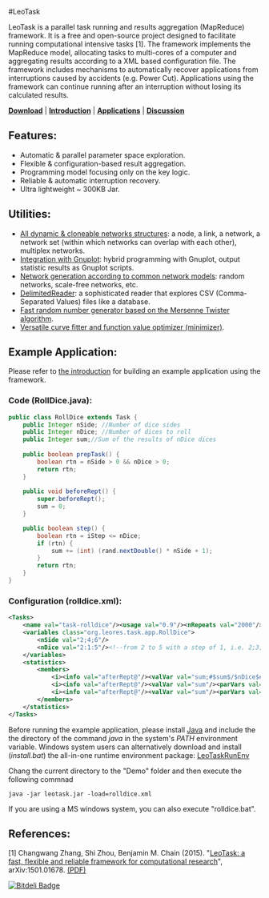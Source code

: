 #LeoTask

LeoTask is a parallel task running and results aggregation (MapReduce) framework. It is a free and open-source project designed to facilitate running computational intensive tasks [1]. The framework implements the MapReduce model, allocating tasks to multi-cores of a computer and aggregating results according to a XML based configuration file. The framework includes mechanisms to automatically recover applications from interruptions caused by accidents (e.g. Power Cut). Applications using the framework can continue running after an interruption without losing its calculated results.

[**Download**](leotask/demo/leotask.zip?raw=true) | [**Introduction**](leotask/introduction.pdf?raw=true) | [**Applications**](https://github.com/mleoking/LeoTaskApp) | [**Discussion**](http://groups.google.com/forum/#!forum/leotask)

## Features:

* Automatic & parallel parameter space exploration.
* Flexible & configuration-based result aggregation.
* Programming model focusing only on the key logic.
* Reliable & automatic interruption recovery.
* Ultra lightweight ~ 300KB Jar.

## Utilities:
* [All dynamic & cloneable networks structures](leotask/src/app/org/leores/demo/NetDemo.java): a node, a link, a network, a network set (within which networks can overlap with each other), multiplex networks.
* [Integration with Gnuplot](leotask/src/app/org/leores/demo/JGnuplotDemo.java): hybrid programming with Gnuplot, output statistic results as Gnuplot scripts.
* [Network generation according to common network models](leotask/src/app/org/leores/demo/ModDemo.java): random networks, scale-free networks, etc.
* [DelimitedReader](leotask/src/app/org/leores/demo/DelimitedReaderDemo.java): a sophisticated reader that explores CSV (Comma-Separated Values) files like a database.
* [Fast random number generator based on the Mersenne Twister algorithm](leotask/src/app/org/leores/demo/RandomUtilDemo.java).
* [Versatile curve fitter and function value optimizer (minimizer)](leotask/src/app/org/leores/demo/MathDemo.java).

## Example Application:

Please refer to [the introduction](leotask/introduction.pdf?raw=true) for building an example application using the framework.

### Code (RollDice.java):
```java
public class RollDice extends Task {
    public Integer nSide; //Number of dice sides
    public Integer nDice; //Number of dices to roll
    public Integer sum;//Sum of the results of nDice dices
   
    public boolean prepTask() {
        boolean rtn = nSide > 0 && nDice > 0;
        return rtn;
    }
    
    public void beforeRept() {
        super.beforeRept();
        sum = 0;
    }

    public boolean step() {
        boolean rtn = iStep <= nDice;
        if (rtn) {
            sum += (int) (rand.nextDouble() * nSide + 1);
        }
        return rtn;
    }
}
```

### Configuration (rolldice.xml):
```xml
<Tasks>
    <name val="task-rolldice"/><usage val="0.9"/><nRepeats val="2000"/><checkInterval val="4"/>
    <variables class="org.leores.task.app.RollDice">    
        <nSide val="2;4;6"/>
        <nDice val="2:1:5"/><!--from 2 to 5 with a step of 1, i.e. 2;3;4;5 -->
    </variables>
    <statistics>
        <members>
            <i><info val="afterRept@"/><valVar val="sum;#$sum$/$nDice$#"/><parVars val="nSide;nDice"/></i>
            <i><info val="afterRept@"/><valVar val="sum"/><parVars val="nSide"/></i>
            <i><info val="afterRept@"/><valVar val="sum"/><parVars val="nDice"/></i> 
        </members>
    </statistics>
</Tasks>
```

Before running the example application, please install [Java](http://www.oracle.com/technetwork/java/javase/downloads/jdk7-downloads-1880260.html) and include the the directory of the command _java_ in the system's _PATH_ environment variable. Windows system users can alternatively download and install (_install.bat_) the all-in-one runtime environment package: [LeoTaskRunEnv](https://github.com/mleoking/LeoTaskApp/releases/download/v1.0.0/LeoTaskRunEnv.zip)

Chang the current directory to the "Demo" folder and then execute the following commnad

    java -jar leotask.jar -load=rolldice.xml

If you are using a MS windows system, you can also execute "rolldice.bat".

## References:

[1] Changwang Zhang, Shi Zhou, Benjamin M. Chain (2015). "[LeoTask: a fast, flexible and reliable framework for computational research](http://arxiv.org/abs/1501.01678)", arXiv:1501.01678. [(PDF)](http://arxiv-web3.library.cornell.edu/pdf/1501.01678v1)



[![Bitdeli Badge](https://d2weczhvl823v0.cloudfront.net/mleoking/leotask/trend.png)](https://bitdeli.com/free "Bitdeli Badge")

